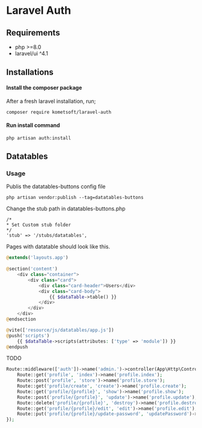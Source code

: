 # Laravel Auth

## Requirements 
- php >=8.0
- laravel/ui ^4.1

## Installations

#### Install the composer package

After a fresh laravel installation, run;

```
composer require kometsoft/laravel-auth
```

#### Run install command

```
php artisan auth:install
```

## Datatables



### Usage

Publis the datatables-buttons config file
```
php artisan vendor:publish --tag=datatables-buttons
```

Change the stub path in datatables-buttons.php
```
/*
* Set Custom stub folder
*/
'stub' => '/stubs/datatables',
```

Pages with datatable should look like this.
```php
@extends('layouts.app')
 
@section('content')
    <div class="container">
        <div class="card">
            <div class="card-header">Users</div>
            <div class="card-body">
                {{ $dataTable->table() }}
            </div>
        </div>
    </div>
@endsection

@vite(['resource/js/datatables/app.js'])
@push('scripts')
    {{ $dataTable->scripts(attributes: ['type' => 'module']) }}
@endpush
```


TODO

```php
Route::middleware(['auth'])->name('admin.')->controller(App\Http\Controllers\Auth\ProfileController::class)->group(function () {
    Route::get('profile', 'index')->name('profile.index');
    Route::post('profile', 'store')->name('profile.store');
    Route::get('profile/create', 'create')->name('profile.create');
    Route::get('profile/{profile}', 'show')->name('profile.show');
    Route::post('profile/{profile}', 'update')->name('profile.update');
    Route::delete('profile/{profile}', 'destroy')->name('profile.destroy');
    Route::get('profile/{profile}/edit', 'edit')->name('profile.edit');
    Route::put('profile/{profile}/update-password', 'updatePassword')->name('profile.update-password');
});
```